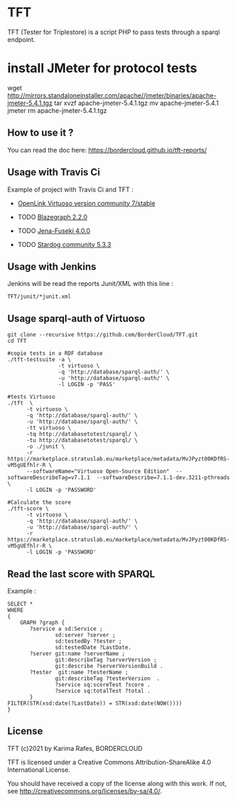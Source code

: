 # TFT

TFT (Tester for Triplestore) is a script PHP to pass tests through a sparql endpoint.

# install JMeter for protocol tests
wget http://mirrors.standaloneinstaller.com/apache//jmeter/binaries/apache-jmeter-5.4.1.tgz
tar xvzf apache-jmeter-5.4.1.tgz
mv  apache-jmeter-5.4.1 jmeter
rm apache-jmeter-5.4.1.tgz

## How to use it ?

You can read the doc here: https://bordercloud.github.io/tft-reports/

## Usage with Travis Ci

Example of project with Travis Ci and TFT :

* [OpenLink Virtuoso version community 7/stable](https://github.com/BorderCloud/tft-virtuoso7-stable)
  
* TODO [Blazegraph 2.2.0](https://github.com/BorderCloud/tft-blazegraph)
* TODO [Jena-Fuseki 4.0.0](https://github.com/BorderCloud/tft-jena-fuseki)
* TODO [Stardog community 5.3.3](https://github.com/BorderCloud/tft-stardog)

## Usage with Jenkins

Jenkins will be read the reports Junit/XML with this line :

```
TFT/junit/*junit.xml
```

## Usage sparql-auth of Virtuoso
```
git clone --recursive https://github.com/BorderCloud/TFT.git
cd TFT

#copie tests in a RDF database
./tft-testsuite -a \
                -t virtuoso \
                -q 'http://database/sparql-auth/' \
                -u 'http://database/sparql-auth/' \
                -l LOGIN -p 'PASS'

#tests Virtuoso
./tft  \
      -t virtuoso \
      -q 'http://database/sparql-auth/' \
      -u 'http://database/sparql-auth/' \
      -tt virtuoso \
      -tq http://databasetotest/sparql/ \
      -tu http://databasetotest/sparql/ \
      -o ./junit \
      -r https://marketplace.stratuslab.eu/marketplace/metadata/MvJPyzt00KDfRS-vM5gUEfhlr-R \
      --softwareName="Virtuoso Open-Source Edition"  --softwareDescribeTag=v7.1.1  --softwareDescribe=7.1.1-dev.3211-pthreads \
      -l LOGIN -p 'PASSWORD'

#Calculate the score
./tft-score \
      -t virtuoso \
      -q 'http://database/sparql-auth/' \
      -u 'http://database/sparql-auth/' \
      -r https://marketplace.stratuslab.eu/marketplace/metadata/MvJPyzt00KDfRS-vM5gUEfhlr-R \
      -l LOGIN -p 'PASSWORD'
```

## Read the last score with SPARQL

Example :
```
SELECT *
WHERE
{
	GRAPH ?graph {
       ?service a sd:Service ;
               sd:server ?server ;
               sd:testedBy ?tester ;
               sd:testedDate ?LastDate.
       ?server git:name ?serverName ;
               git:describeTag ?serverVersion ;
               git:describe ?serverVersionBuild .
       ?tester  git:name ?testerName ;
               git:describeTag ?testerVersion  .
			   ?service sq:scoreTest ?score .
			   ?service sq:totalTest ?total .
       }
FILTER(STR(xsd:date(?LastDate)) = STR(xsd:date(NOW())))
}
```

## License

TFT (c)2021 by Karima Rafes, BORDERCLOUD

TFT is licensed under a Creative Commons Attribution-ShareAlike 4.0 International License.

You should have received a copy of the license along with this work. If not, see http://creativecommons.org/licenses/by-sa/4.0/.
